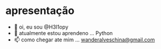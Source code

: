 # apresentação 

- 👋 oi, eu sou @H3l1opy
- 🌱 atualmente estou aprendeno ... Python
- 📫 como chegar ate mim  ... wanderalveschina@gmail.com

<!---
H3l1opy/H3l1opy is a ✨ special ✨ repository because its `README.md` (this file) appears on your GitHub profile.
You can click the Preview link to take a look at your changes.
--->
